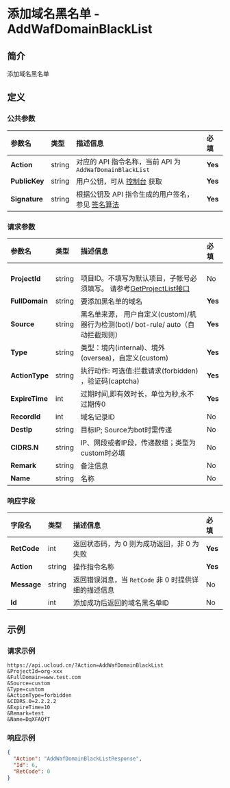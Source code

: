 # 添加域名黑名单 - AddWafDomainBlackList

## 简介

添加域名黑名单









## 定义

### 公共参数

| 参数名 | 类型 | 描述信息 | 必填 |
|:---|:---|:---|:---|
| **Action**     | string  | 对应的 API 指令名称，当前 API 为 `AddWafDomainBlackList`                        | **Yes** |
| **PublicKey**  | string  | 用户公钥，可从 [控制台](https://console.ucloud.cn/uapi/apikey) 获取                                             | **Yes** |
| **Signature**  | string  | 根据公钥及 API 指令生成的用户签名，参见 [签名算法](api/summary/signature.md)  | **Yes** |

### 请求参数

| 参数名 | 类型 | 描述信息 | 必填 |
|:---|:---|:---|:---|
| **ProjectId** | string | 	<br />项目ID。不填写为默认项目，子帐号必须填写。 请参考[GetProjectList接口](https://docs.ucloud.cn/api/summary/get_project_list) |No|
| **FullDomain** | string | 要添加黑名单的域名 |**Yes**|
| **Source** | string | 黑名单来源， 用户自定义(custom)/机器行为检测(bot)/ bot-rule/ auto（自动拦截规则） |**Yes**|
| **Type** | string | 类型：境内(internal)、境外(oversea)，自定义(custom) |**Yes**|
| **ActionType** | string | 执行动作: 可选值:拦截请求(forbidden) ，验证码(captcha) |**Yes**|
| **ExpireTime** | int | 过期时间,即有效时长，单位为秒,永不过期传0 |**Yes**|
| **RecordId** | int | 域名记录ID |No|
| **DestIp** | string | 目标IP; Source为bot时需传递 |No|
| **CIDRS.N** | string | IP、网段或者IP段，传递数组；类型为custom时必填 |No|
| **Remark** | string | 备注信息 |No|
| **Name** | string | 名称 |No|

### 响应字段

| 字段名 | 类型 | 描述信息 | 必填 |
|:---|:---|:---|:---|
| **RetCode** | int | 返回状态码，为 0 则为成功返回，非 0 为失败 |**Yes**|
| **Action** | string | 操作指令名称 |**Yes**|
| **Message** | string | 返回错误消息，当 `RetCode` 非 0 时提供详细的描述信息 |No|
| **Id** | int | 添加成功后返回的域名黑名单ID |No|




## 示例

### 请求示例
    
```
https://api.ucloud.cn/?Action=AddWafDomainBlackList
&ProjectId=org-xxx
&FullDomain=www.test.com
&Source=custom
&Type=custom
&ActionType=forbidden
&CIDRS.0=2.2.2.2
&ExpireTime=10
&Remark=test
&Name=DqXFAQfT
```

### 响应示例
    
```json
{
  "Action": "AddWafDomainBlackListResponse",
  "Id": 6,
  "RetCode": 0
}
```





